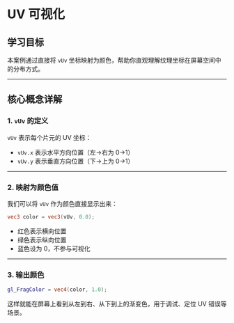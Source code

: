 # UV 可视化

## 学习目标

本案例通过直接将 `vUv` 坐标映射为颜色，帮助你直观理解纹理坐标在屏幕空间中的分布方式。

---

## 核心概念详解

### 1. `vUv` 的定义

`vUv` 表示每个片元的 UV 坐标：

- `vUv.x` 表示水平方向位置（左→右为 0→1）
- `vUv.y` 表示垂直方向位置（下→上为 0→1）

---

### 2. 映射为颜色值

我们可以将 `vUv` 作为颜色直接显示出来：

```glsl
vec3 color = vec3(vUv, 0.0);
```

- 红色表示横向位置
- 绿色表示纵向位置
- 蓝色设为 0，不参与可视化

---

### 3. 输出颜色

```glsl
gl_FragColor = vec4(color, 1.0);
```

这样就能在屏幕上看到从左到右、从下到上的渐变色，用于调试、定位 UV 错误等场景。

